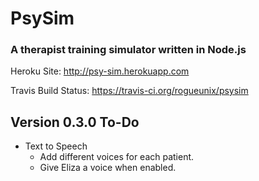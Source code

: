 # PsySim 
### A therapist training simulator written in Node.js

Heroku Site: http://psy-sim.herokuapp.com

Travis Build Status: https://travis-ci.org/rogueunix/psysim

## Version 0.3.0 To-Do
* Text to Speech
  * Add different voices for each patient.
  * Give Eliza a voice when enabled.
